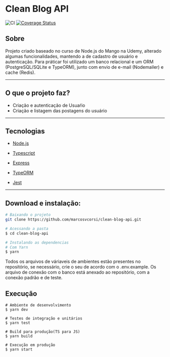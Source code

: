 # Clean Blog API

![CI](https://github.com/marcosvcorsi/clean-blog-api/workflows/CI/badge.svg)
[![Coverage Status](https://coveralls.io/repos/github/marcosvcorsi/clean-blog-api/badge.svg?branch=main)](https://coveralls.io/github/marcosvcorsi/clean-blog-api?branch=main)

## Sobre

Projeto criado baseado no curso de Node.js do Mango na Udemy, alterado algumas funcionalidades, 
mantendo a de cadastro de usuário e autenticação. Para práticar foi utilizado um banco relacional 
e um ORM (PostgreSQL/SQLite e TypeORM), junto com envio de e-mail (Nodemailer) e cache (Redis).

---

## O que o projeto faz?

- Criação e autenticação de Usuaŕio
- Criação e listagem das postagens do usuário

---

## Tecnologias

- [Node.js](https://nodejs.org/en/)

- [Typescript](https://www.typescriptlang.org/)

- [Express](https://expressjs.com/pt-br/)

- [TypeORM](https://typeorm.io/#/)

- [Jest](https://jestjs.io/)

---

## Download e instalação:

```bash
# Baixando o projeto
git clone https://github.com/marcosvcorsi/clean-blog-api.git

# Acessando a pasta
$ cd clean-blog-api

# Instalando as dependencias
# Com Yarn
$ yarn
```

Todos os arquivos de váriaveis de ambientes estão presentes no repositório,
se necessário, crie o seu de acordo com o .env.example. Os arquivo de conexão
com o banco está anexado ao repositório, com a conexão padrão e de teste.

## Execução

```
# Ambiente de desenvolvimento
$ yarn dev

# Testes de integração e unitários
$ yarn test

# Build para produção(TS para JS)
$ yarn build

# Execução em produção
$ yarn start
```
